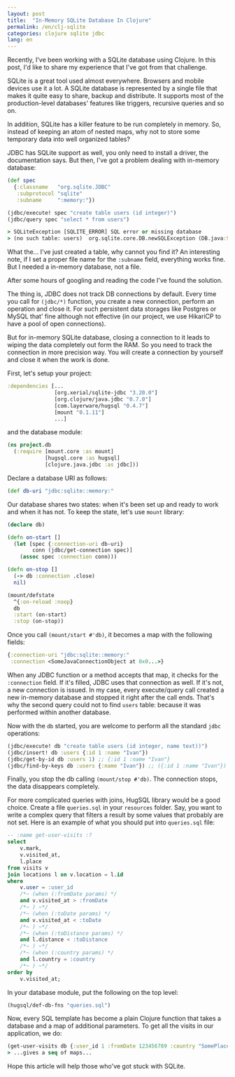 ```yaml
---
layout: post
title:  "In-Memory SQLite Database In Clojure"
permalink: /en/clj-sqlite
categories: clojure sqlite jdbc
lang: en
---
```


Recently, I've been working with a SQLite database using Clojure. In this post,
I'd like to share my experience that I've got from that challenge.

SQLite is a great tool used almost everywhere. Browsers and mobile devices use
it a lot. A SQLite database is represented by a single file that makes it quite
easy to share, backup and distribute. It supports most of the production-level
databases' features like triggers, recursive queries and so on.

In addition, SQLite has a killer feature to be run completely in memory. So,
instead of keeping an atom of nested maps, why not to store some temporary data
into well organized tables?

JDBC has SQLite support as well, you only need to install a driver, the
documentation says. But then, I've got a problem dealing with in-memory
database:

~~~clojure
(def spec
  {:classname   "org.sqlite.JDBC"
   :subprotocol "sqlite"
   :subname     ":memory:"})

(jdbc/execute! spec "create table users (id integer)")
(jdbc/query spec "select * from users")

> SQLiteException [SQLITE_ERROR] SQL error or missing database
> (no such table: users)  org.sqlite.core.DB.newSQLException (DB.java:909)
~~~

What the... I've just created a table, why cannot you find it? An interesting
note, if I set a proper file name for the `:subname` field, everything works
fine. But I needed a in-memory database, not a file.

After some hours of googling and reading the code I've found the solution.

The thing is, JDBC does not track DB connections by default. Every time you call
for `(jdbc/*)` function, you create a new connection, perform an operation and
close it. For such persistent data storages like Postgres or MySQL that' fine
although not effective (in our project, we use HikariCP to have a pool of open
connections).

But for in-memory SQLite database, closing a connection to it leads to wiping
the data completely out form the RAM. So you need to track the connection in
more precision way. You will create a connection by yourself and close it when
the work is done.

First, let's setup your project:

~~~clojure
:dependencies [...
               [org.xerial/sqlite-jdbc "3.20.0"]
               [org.clojure/java.jdbc "0.7.0"]
               [com.layerware/hugsql "0.4.7"]
               [mount "0.1.11"]
               ...]
~~~

and the database module:

~~~clojure
(ns project.db
  (:require [mount.core :as mount]
            [hugsql.core :as hugsql]
            [clojure.java.jdbc :as jdbc]))
~~~

Declare a database URI as follows:

~~~clojure
(def db-uri "jdbc:sqlite::memory:"
~~~

Our database shares two states: when it's been set up and ready to work and when
it has not. To keep the state, let's use `mount` library:

~~~clojure
(declare db)

(defn on-start []
  (let [spec {:connection-uri db-uri}
        conn (jdbc/get-connection spec)]
    (assoc spec :connection conn)))

(defn on-stop []
  (-> db :connection .close)
  nil)

(mount/defstate
  ^{:on-reload :noop}
  db
  :start (on-start)
  :stop (on-stop))
~~~

Once you call `(mount/start #'db)`, it becomes a map with the following fields:

~~~clojure
{:connection-uri "jdbc:sqlite::memory:"
 :connection <SomeJavaConnectionObject at 0x0...>}
~~~

When any JDBC function or a method accepts that map, it checks for the
`:connection` field. If it's filled, JDBC uses that connection as well. If it's
not, a new connection is issued. In my case, every execute/query call created a
new in-memory database and stopped it right after the call ends. That's why the
second query could not to find `users` table: because it was performed within
another database.

Now with the `db` started, you are welcome to perform all the standard `jdbc`
operations:

~~~clojure
(jdbc/execute! db "create table users (id integer, name text))")
(jdbc/insert! db :users {:id 1 :name "Ivan"})
(jdbc/get-by-id db :users 1) ;; {:id 1 :name "Ivan"}
(jdbc/find-by-keys db :users {:name "Ivan"}) ;; ({:id 1 :name "Ivan"})
~~~

Finally, you stop the db calling `(mount/stop #'db)`. The connection stops, the
data disappears completely.

For more complicated queries with joins, HugSQL library would be a good
choice. Create a file `queries.sql` in your `resources` folder. Say, you want to
write a complex query that filters a result by some values that probably are not
set. Here is an example of what you should put into `queries.sql` file:

~~~sql
-- :name get-user-visits :?
select
    v.mark,
    v.visited_at,
    l.place
from visits v
join locations l on v.location = l.id
where
    v.user = :user_id
    /*~ (when (:fromDate params) */
    and v.visited_at > :fromDate
    /*~ ) ~*/
    /*~ (when (:toDate params) */
    and v.visited_at < :toDate
    /*~ ) ~*/
    /*~ (when (:toDistance params) */
    and l.distance < :toDistance
    /*~ ) ~*/
    /*~ (when (:country params) */
    and l.country = :country
    /*~ ) ~*/
order by
    v.visited_at;
~~~

In your database module, put the following on the top level:

~~~clojure
(hugsql/def-db-fns "queries.sql")
~~~

Now, every SQL template has become a plain Clojure function that takes a
database and a map of additional parameters. To get all the visits in our
application, we do:

~~~clojure
(get-user-visits db {:user_id 1 :fromDate 123456789 :country "SomePlace"})
> ...gives a seq of maps...
~~~

Hope this article will help those who've got stuck with SQLite.
